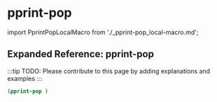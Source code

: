 # pprint-pop

import PprintPopLocalMacro from './_pprint-pop_local-macro.md';

<PprintPopLocalMacro />

## Expanded Reference: pprint-pop

:::tip
TODO: Please contribute to this page by adding explanations and examples
:::

```lisp
(pprint-pop )
```
